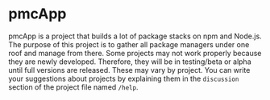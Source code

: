 # pmcApp
pmcApp is a project that builds a lot of package stacks on npm and Node.js. The purpose of this project is to gather all package managers under one roof and manage from there. Some projects may not work properly because they are newly developed. Therefore, they will be in testing/beta or alpha until full versions are released. These may vary by project. You can write your suggestions about projects by explaining them in the `discussion` section of the project file named `/help`.


